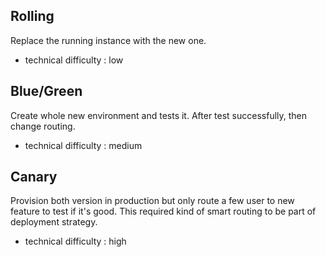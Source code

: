 ## Rolling
Replace the running instance with the new one.
- technical difficulty : low

## Blue/Green
Create whole new environment and tests it. After test successfully, then change routing.
- technical difficulty : medium

## Canary
Provision both version in production but only route a few user to new feature to test if it's good. This required kind of smart routing to be part of deployment strategy.
- technical difficulty : high
